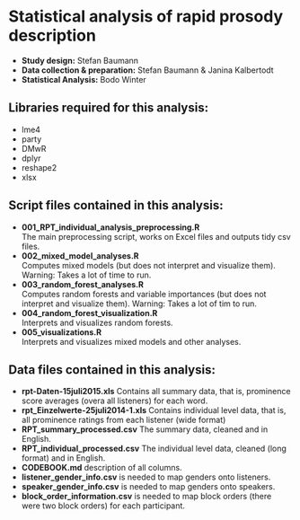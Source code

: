 Statistical analysis of rapid prosody description
=============

-	**Study design:** Stefan Baumann
-	**Data collection & preparation:** Stefan Baumann & Janina Kalbertodt
-	**Statistical Analysis:** Bodo Winter

## Libraries required for this analysis:

-	lme4
-	party
-	DMwR
-	dplyr
-	reshape2
-	xlsx

## Script files contained in this analysis:

-	**001_RPT_individual_analysis_preprocessing.R**<br>
	The main preprocessing script, works on Excel files and outputs tidy csv files.
-	**002_mixed_model_analyses.R**<br>
	Computes mixed models (but does not interpret and visualize them). Warning: Takes a lot of time to run.
-	**003_random_forest_analyses.R**<br>
	Computes random forests and variable importances (but does not interpret and visualize them). Warning: Takes a lot of tim to run.
-	**004_random_forest_visualization.R**<br>
	Interprets and visualizes random forests.
-	**005_visualizations.R**<br>
	Interprets and visualizes mixed models and other analyses.

## Data files contained in this analysis:

-	**rpt-Daten-15juli2015.xls**
	Contains all summary data, that is, prominence score averages (overa all listeners) for each word.
-	**rpt_Einzelwerte-25juli2014-1.xls**
	Contains individual level data, that is, all prominence ratings from each listener (wide format)
-	**RPT_summary_processed.csv**
	The summary data, cleaned and in English.
-	**RPT_individual_processed.csv**
	The individual level data, cleaned (long format) and in English.
-	**CODEBOOK.md** description of all columns.
-	**listener_gender_info.csv** is needed to map genders onto listeners.
-	**speaker_gender_info.csv** is needed to map genders onto speakers.
-	**block_order_information.csv** is needed to map block orders (there were
	two block orders) for each participant.